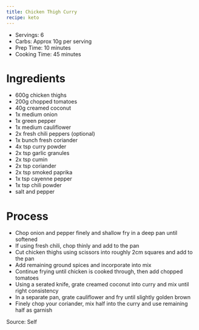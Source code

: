 ```yaml
---
title: Chicken Thigh Curry
recipe: keto
---
```


* Servings: 6
* Carbs: Approx 10g per serving
* Prep Time: 10 minutes
* Cooking Time: 45 minutes

# Ingredients
* 600g chicken thighs
* 200g chopped tomatoes
* 40g creamed coconut
* 1x medium onion
* 1x green pepper
* 1x medium cauliflower
* 2x fresh chili peppers (optional)
* 1x bunch fresh coriander
* 4x tsp curry powder
* 2x tsp garlic granules
* 2x tsp cumin
* 2x tsp coriander
* 2x tsp smoked paprika
* 1x tsp cayenne pepper
* 1x tsp chili powder
* salt and pepper

# Process
* Chop onion and pepper finely and shallow fry in a deep pan until softened
* If using fresh chili, chop thinly and add to the pan
* Cut chicken thighs using scissors into roughly 2cm squares and add to the pan
* Add remaining ground spices and incorporate into mix
* Continue frying until chicken is cooked through, then add chopped tomatoes
* Using a serated knife, grate creamed coconut into curry and mix until right consistency
* In a separate pan, grate cauliflower and fry until slightly golden brown
* Finely chop your coriander, mix half into the curry and use remaining half as garnish

Source: Self
